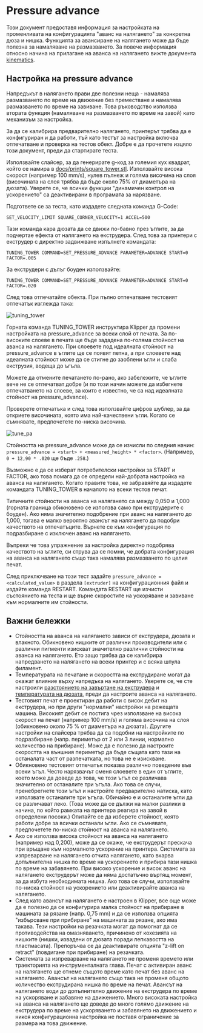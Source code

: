 # Pressure advance

Този документ предоставя информация за настройката на променливата на конфигурацията "аванс на налягането" за конкретна дюза и нишка. Функцията за авансиране на налягането може да бъде полезна за намаляване на размазването. За повече информация относно начина на прилагане на аванса на налягането вижте документа [kinematics](Kinematics.md).

## Настройка на pressure advance

Напредъкът в налягането прави две полезни неща - намалява размазването по време на движение без преместване и намалява размазването по време на завиване. Това ръководство използва втората функция (намаляване на размазването по време на завой) като механизъм за настройка.

За да се калибрира предварително налягането, принтерът трябва да е конфигуриран и да работи, тъй като тестът за настройка включва отпечатване и проверка на тестов обект. Добре е да прочетете изцяло този документ, преди да стартирате теста.

Използвайте слайсер, за да генерирате g-код за големия кух квадрат, който се намира в [docs/prints/square_tower.stl](prints/square_tower.stl). Използвайте висока скорост (например 100 mm/s), нулев пълнеж и голяма височина на слоя (височината на слоя трябва да бъде около 75% от диаметъра на дюзата). Уверете се, че всички функции "динамичен контрол на ускорението" са деактивирани в програмата за нарязване.

Подгответе се за теста, като издадете следната команда G-Code:

```
SET_VELOCITY_LIMIT SQUARE_CORNER_VELOCITY=1 ACCEL=500
```

Тази команда кара дюзата да се движи по-бавно през ъглите, за да подчертае ефекта от налягането на екструдера. След това за принтери с екструдер с директно задвижване изпълнете командата:

```
TUNING_TOWER COMMAND=SET_PRESSURE_ADVANCE PARAMETER=ADVANCE START=0 FACTOR=.005
```

За екструдери с дълъг боуден използвайте:

```
TUNING_TOWER COMMAND=SET_PRESSURE_ADVANCE PARAMETER=ADVANCE START=0 FACTOR=.020
```

След това отпечатайте обекта. При пълно отпечатване тестовият отпечатък изглежда така:

![tuning_tower](img/tuning_tower.jpg)

Горната команда TUNING_TOWER инструктира Klipper да промени настройката на pressure_advance за всеки слой от печата. За по-високите слоеве в печата ще бъде зададена по-голяма стойност на аванса на налягането. При слоевете под идеалната стойност на pressure_advance в ъглите ще се появят петна, а при слоевете над идеалната стойност може да се стигне до заоблени ъгли и слаба екструзия, водеща до ъгъла.

Можете да отмените печатането по-рано, ако забележите, че ъглите вече не се отпечатват добре (и по този начин можете да избегнете отпечатването на слоеве, за които е известно, че са над идеалната стойност на pressure_advance).

Проверете отпечатъка и след това използвайте цифров шублер, за да откриете височината, която има най-качествени ъгли. Когато се съмнявате, предпочетете по-ниска височина.

![tune_pa](img/tune_pa.jpg)

Стойността на pressure_advance може да се изчисли по следния начин: `pressure_advance = <start> + <measured_height> * <factor>`. (Например, `0 + 12,90 * .020` ще бъде `.258`.)

Възможно е да се изберат потребителски настройки за START и FACTOR, ако това помага да се определи най-добрата настройка на аванса на налягането. Когато правите това, не забравяйте да издадете командата TUNING_TOWER в началото на всеки тестов печат.

Типичните стойности на аванса на налягането са между 0,050 и 1,000 (горната граница обикновено се използва само при екструдерите с боуден). Ако няма значително подобрение при аванс на налягането до 1,000, тогава е малко вероятно авансът на налягането да подобри качеството на отпечатъците. Върнете се към конфигурация по подразбиране с изключен аванс на налягането.

Въпреки че това упражнение за настройка директно подобрява качеството на ъглите, си струва да се помни, че добрата конфигурация на аванса на налягането също така намалява размазването по целия печат.

След приключване на този тест задайте `pressure_advance = <calculated_value>` в раздела `[extruder]` на конфигурационния файл и издайте команда RESTART. Командата RESTART ще изчисти състоянието на теста и ще върне скоростите на ускоряване и завиване към нормалните им стойности.

## Важни бележки

* Стойността на аванса на налягането зависи от екструдера, дюзата и влакното. Обикновено нишките от различни производители или с различни пигменти изискват значително различни стойности на аванса на налягането. Ето защо трябва да се калибрира напредването на налягането на всеки принтер и с всяка шпула филамент.
* Температурата на печатане и скоростта на екструдиране могат да окажат влияние върху напредъка на налягането. Уверете се, че сте настроили [разстоянието на завъртане на екструдера](Rotation_Distance.md#calibrating-rotation_distance-on-extruders) и [температурата на дюзата](http://reprap.org/wiki/Triffid_Hunter%27s_Calibration_Guide#Nozzle_Temperature), преди да настроите аванса на налягането.
* Тестовият печат е проектиран да работи с висок дебит на екструдера, но при други "нормални" настройки на режещата машина. Високият дебит се постига чрез използване на висока скорост на печат (например 100 mm/s) и голяма височина на слоя (обикновено около 75 % от диаметъра на дюзата). Другите настройки на слайсера трябва да са подобни на настройките по подразбиране (напр. периметър от 2 или 3 линии, нормално количество на прибиране). Може да е полезно да настроите скоростта на външния периметър да бъде същата като тази на останалата част от разпечатката, но това не е изискване.
* Обикновено тестовият отпечатък показва различно поведение във всеки ъгъл. Често нарязвачът сменя слоевете в един от ъглите, което може да доведе до това, че този ъгъл се различава значително от останалите три ъгъла. Ако това се случи, пренебрегнете този ъгъл и настройте предварително натиска, като използвате останалите три ъгъла. Обичайно е и останалите ъгли да се различават леко. (Това може да се дължи на малки разлики в начина, по който рамката на принтера реагира на завой в определени посоки.) Опитайте се да изберете стойност, която работи добре за всички останали ъгли. Ако се съмнявате, предпочетете по-ниска стойност на аванса на налягането.
* Ако се използва висока стойност на аванса на налягането (например над 0,200), може да се окаже, че екструдерът прескача при връщане към нормалното ускорение на принтера. Системата за изпреварване на налягането отчита налягането, като вкарва допълнителна нишка по време на ускорението и прибира тази нишка по време на забавянето. При високо ускорение и висок аванс на налягането екструдерът може да няма достатъчно въртящ момент, за да избута необходимата нишка. Ако това се случи, използвайте по-ниска стойност на ускорението или деактивирайте аванса на налягането.
* След като авансът на налягането е настроен в Klipper, все още може да е полезно да се конфигурира малка стойност на прибиране в машината за рязане (напр. 0,75 mm) и да се използва опцията "избърсване при прибиране" на машината за рязане, ако има такава. Тези настройки на резачката могат да помогнат да се противодейства на омазняването, причинено от кохезията на нишките (нишки, извадени от дюзата поради лепкавостта на пластмасата). Препоръчва се да деактивирате опцията "z-lift on retract" (повдигане при прибиране) на резачката.
* Системата за изпреварване на налягането не променя времето или траекторията на инструменталната глава. Печат с активиран аванс на налягането ще отнеме същото време като печат без аванс на налягането. Авансът на налягането също така не променя общото количество екструдирана нишка по време на печат. Авансът на налягането води до допълнително движение на екструдера по време на ускоряване и забавяне на движението. Много високата настройка на аванса на налягането ще доведе до много голямо движение на екструдера по време на ускоряването и забавянето на движението и никоя конфигурационна настройка не поставя ограничение за размера на това движение.
